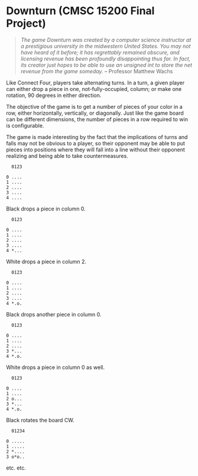 # Downturn (CMSC 15200 Final Project)
> _The game Downturn was created by a computer science instructor at a prestigious university in the midwestern United States. You may not have heard of it before; it has regrettably remained obscure, and licensing revenue has been profoundly disappointing thus far. In fact, its creator just hopes to be able to use an unsigned int to store the net revenue from the game someday._ – Professor Matthew Wachs

Like Connect Four, players take alternating turns. In a turn, a given player can either drop a piece in one, not-fully-occupied, column; or make one rotation, 90 degrees in either direction.

The objective of the game is to get a number of pieces of your color in a row, either horizontally, vertically, or diagonally. Just like the game board can be different dimensions, the number of pieces in a row required to win is configurable.

The game is made interesting by the fact that the implications of turns and falls may not be obvious to a player, so their opponent may be able to put pieces into positions where they will fall into a line without their opponent realizing and being able to take countermeasures.

```
  0123

0 ....
1 ....
2 ....
3 ....
4 ....
```
Black drops a piece in column 0.
```
  0123

0 ....
1 ....
2 ....
3 ....
4 *...
```
White drops a piece in column 2.
```
  0123

0 ....
1 ....
2 ....
3 ....
4 *.o.
```
Black drops another piece in column 0.
```
  0123

0 ....
1 ....
2 ....
3 *...
4 *.o.
```
White drops a piece in column 0 as well.
```
  0123

0 ....
1 ....
2 o...
3 *...
4 *.o.
```
Black rotates the board CW.
```
  01234

0 .....
1 .....
2 *....
3 o*o..
```
etc. etc.
